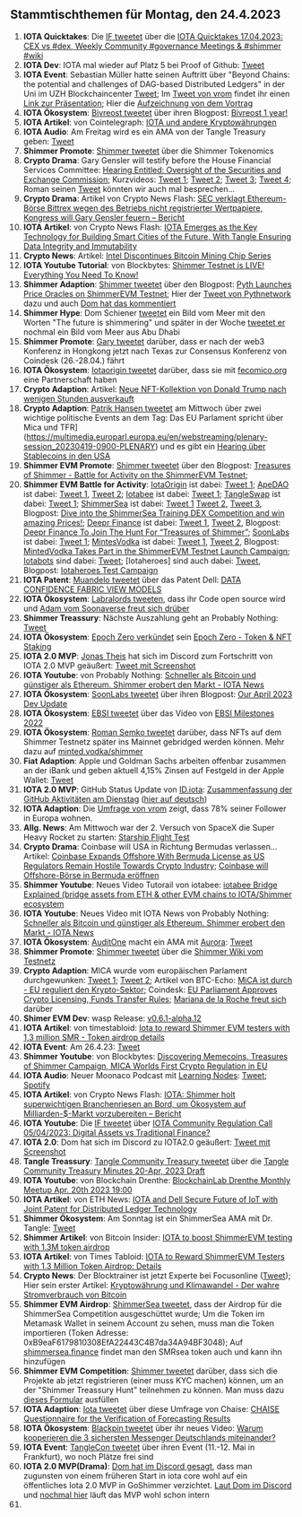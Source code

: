 ## Stammtischthemen für Montag, den 24.4.2023

1. **IOTA Quicktakes**: Die [IF tweetet](https://twitter.com/iota/status/1647887755291009027?s=20) über die [IOTA Quicktakes 17.04.2023: CEX vs #dex, Weekly Community #governance Meetings & #shimmer #wiki](https://www.youtube.com/watch?v=wgfZMybWiqc&list=PLMbc46iGTB_QyqqU-QwbFsrVd9-HN55i_&index=1)
2. **IOTA Dev**: IOTA mal wieder auf Platz 5 bei Proof of Github: [Tweet](https://twitter.com/ProofofGitHub/status/1648234930051137537?s=20)
3. **IOTA Event**: Sebastian Müller hatte seinen Auftritt über "Beyond Chains: the potential and challenges of DAG-based Distributed Ledgers" in der Uni im UZH Blockchaincenter [Tweet](https://twitter.com/uzh_blockchain/status/1647904420162682889?s=20); Im [Tweet von vrom](https://twitter.com/Vrom14286662/status/1648952882501230592?s=20) findet ihr einen [Link zur Präsentation](https://drive.google.com/file/d/1rjE-qoyncIoFVhP5u-ekesOrdNDqU9C9/view); Hier die [Aufzeichnung von dem Vortrag](https://uzh.mediaspace.cast.switch.ch/media/Beyond+ChainsA+the+potential+and+challenges+of+DAG-based+Distributed+Ledgers/0_fg0xhz4a)
4. **IOTA Ökosystem**: [Bivreost tweetet](https://twitter.com/bivreost/status/1648053662504087552?s=20) über ihren Blogpost: [Bivreost 1 year!](https://bivreostwallet.medium.com/%D0%B1%D0%B8%D0%B2%D1%80%D0%B5%D0%BE%D1%81%D1%82-1-%D0%B3%D0%BE%D0%B4-1a6d8d268515)
5. **IOTA Artikel**: von Cointelegraph: [IOTA und andere Kryptowährungen](https://de.cointelegraph.com/learn/iota-und-andere-kryptow%C3%A4hrungen)
6. **IOTA Audio**: Am Freitag wird es ein AMA von der Tangle Treasury geben: [Tweet](https://twitter.com/TangleTreasury/status/1648038757394706443?s=20)
7. **Shimmer Promote**: [Shimmer tweetet](https://twitter.com/shimmernet/status/1648219871279210497?s=20) über die Shimmer Tokenomics
8. **Crypto Drama**: Gary Gensler will testify before the House Financial Services Committee: [Hearing Entitled: Oversight of the Securities and Exchange Commission](https://www.youtube.com/watch?v=DmipafFCli0); Kurzvideos: [Tweet 1](https://twitter.com/CryptoNewsFlas3/status/1648558408344150018?s=20); [Tweet 2](https://twitter.com/1CrypticPoet/status/1648360519588347905?s=20); [Tweet 3](https://twitter.com/WatcherGuru/status/1648387358696284167?s=20); [Tweet 4](https://twitter.com/digitalassetbuy/status/1648348362658418688?s=20); Roman seinen [Tweet](https://twitter.com/RomanReher/status/1648353672416354305?s=20) könnten wir auch mal besprechen...
9. **Crypto Drama**: Artikel von Crypto News Flash: [SEC verklagt Ethereum-Börse Bittrex wegen des Betriebs nicht registrierter Wertpapiere, Kongress will Gary Gensler feuern – Bericht](https://www.crypto-news-flash.com/de/sec-verklagt-ethereum-boerse-bittrex-wegen-des-betriebs-nicht-registrierter-wertpapiere-kongress-will-gary-gensler-feuern-bericht/?feed_id=14813&_unique_id=643e5f2935d46)
10. **IOTA Artikel**: von Crypto News Flash: [IOTA Emerges as the Key Technology for Building Smart Cities of the Future, With Tangle Ensuring Data Integrity and Immutability](https://www.crypto-news-flash.com/iota-emerges-as-the-key-technology-for-building-smart-cities-of-the-future-with-tangle-ensuring-data-integrity-and-immutability/)
11. **Crypto News**: Artikel: [Intel Discontinues Bitcoin Mining Chip Series](https://www.coindesk.com/tech/2023/04/18/intel-discontinues-bitcoin-mining-chip-series/)
12. **IOTA Youtube Tutorial**: von Blockbytes: [Shimmer Testnet is LIVE! Everything You Need To Know!](https://www.youtube.com/watch?v=uPI8VzPeCT0)
13. **Shimmer Adaption**: [Shimmer tweetet](https://twitter.com/shimmernet/status/1648310420396965889?s=20) über den Blogpost: [Pyth Launches Price Oracles on ShimmerEVM Testnet](https://blog.shimmer.network/pyth-launches-on-shimmerevm-testnet/); Hier der [Tweet von Pythnetwork](https://twitter.com/PythNetwork/status/1648311792597344262?s=20) dazu und auch [Dom hat das kommentiert](https://twitter.com/DomSchiener/status/1648314021236424705?s=20)
14. **Shimmer Hype**: Dom Schiener [tweetet](https://twitter.com/DomSchiener/status/1648402860764266498?s=20) ein Bild vom Meer mit den Worten "The future is shimmering" und später in der Woche [tweetet er](https://twitter.com/DomSchiener/status/1649062875699326977?s=20) nochmal ein Bild vom Meer aus Abu Dhabi
15. **Shimmer Promote**: [Gary tweetet](https://twitter.com/GarrettBullish/status/1648557382635597825?s=20) darüber, dass er nach der web3 Konferenz in Hongkong jetzt nach Texas zur Consensus Konferenz von Coindesk (26.-28.04.) fährt
16. **IOTA Ökosystem**: [Iotaorigin tweetet](https://twitter.com/origin_iota/status/1528717699928440833?s=20) darüber, dass sie mit [fecomico.org](https://fecomico.org/) eine Partnerschaft haben
17. **Crypto Adaption**: Artikel: [Neue NFT-Kollektion von Donald Trump nach wenigen Stunden ausverkauft](https://www.btc-echo.de/schlagzeilen/neue-nft-kollektion-von-donald-trump-nach-wenigen-stunden-ausverkauft-162933/)
18. **Crypto Adaption**: [Patrik Hansen tweetet](https://twitter.com/paddi_hansen/status/1648628399089303552?s=20) am Mittwoch über zwei wichtige politische Events an dem Tag: Das EU Parlament spricht über Mica und TFR](https://multimedia.europarl.europa.eu/en/webstreaming/plenary-session_20230419-0900-PLENARY) und es gibt ein [Hearing über Stablecoins in den USA](https://www.youtube.com/watch?v=ti0CDUxTAWI)
19. **Shimmer EVM Promote**: [Shimmer tweetet](https://twitter.com/shimmernet/status/1648672810426826752?s=20) über den Blogpost: [Treasures of Shimmer - Battle for Activity on the ShimmerEVM Testnet](https://blog.shimmer.network/treasures-of-shimmer-announcement/); 
20. **Shimmer EVM Battle for Activity**: [IotaOrigin](https://twitter.com/origin_iota) ist dabei: [Tweet 1](https://twitter.com/origin_iota/status/1648674285861363712?s=20); [ApeDAO](https://twitter.com/iotapes) ist dabei: [Tweet 1](https://twitter.com/Vrom14286662/status/1648679182061166592?s=20), [Tweet 2](https://twitter.com/0xAlphaRho/status/1648976098275852289?s=20); [Iotabee](https://twitter.com/iotabee) ist dabei: [Tweet 1](https://twitter.com/iotabee/status/1648680079134793728?s=20); [TangleSwap](https://twitter.com/TangleSwap) ist dabei: [Tweet 1](https://twitter.com/TangleSwap/status/1648682268855095297?s=20); [ShimmerSea](https://twitter.com/ShimmerSeaDEX) ist dabei: [Tweet 1](https://twitter.com/ShimmerSeaDEX/status/1646073776855982080?s=20) [Tweet 2](https://twitter.com/ShimmerSeaDEX/status/1648738494468980748?s=20), [Tweet 3](https://twitter.com/ShimmerSeaDEX/status/1648929492323246082?s=20), Blogpost: [Dive into the ShimmerSea Training DEX Competition and win amazing Prices!](https://medium.com/@shimmerseadefi/dive-into-the-shimmersea-training-dex-competition-and-win-amazing-prices-2ac05d53f832); [Deepr Finance](https://twitter.com/DeeprFinance) ist dabei: [Tweet 1](https://twitter.com/DeeprFinance/status/1648682275976912896?s=20), [Tweet 2](https://twitter.com/DeeprFinance/status/1649036336899162113?s=20), Blogpost: [Deepr Finance To Join The Hunt For “Treasures of Shimmer”](https://medium.com/@Deepr.Finance/deepr-finance-to-join-the-hunt-for-treasures-of-shimmer-7e20d937c001); [SoonLabs](https://twitter.com/soon_labs) ist dabei: [Tweet 1](https://twitter.com/soon_labs/status/1648743200113426432?s=20); [MintesVodka](https://twitter.com/MintedVodka) ist dabei: [Tweet 1](https://twitter.com/romansemko/status/1648961356194881536?s=20), [Tweet 2](https://twitter.com/MintedVodka/status/1648986157831553024?s=20), Blogpost: [MintedVodka Takes Part in the ShimmerEVM Testnet Launch Campaign](https://medium.com/gat-network/mintedvodka-takes-part-in-the-shimmerevm-testnet-launch-campaign-274f536dcea9); [Iotabots](https://twitter.com/iotabots) sind dabei: [Tweet](https://twitter.com/huhn511/status/1649025196160843776?s=20); [Iotaheroes] sind auch dabei: [Tweet](https://twitter.com/IotaHeroes/status/1649049151689347075?s=20), Blogpost: [Iotaheroes Test Campaign](https://www.iotaheroes.com/blog/iotaheroes-testnet-campaign)
21. **IOTA Patent**: [Muandelo tweetet](https://twitter.com/muandelo/status/1648703135685177344?s=20) über das Patent Dell: [DATA CONFIDENCE FABRIC VIEW MODELS](https://worldwide.espacenet.com/patent/search/family/085796796/publication/US2023113941A1?q=pn%3DUS2023113941A1)
22. **IOTA Ökosystem**: [Labralords tweeten](https://twitter.com/labralords/status/1648650814590791686?s=20), dass ihr Code open source wird und [Adam vom Soonaverse freut sich drüber](https://twitter.com/adam_unchained/status/1648718729151397892?s=20)
23. **Shimmer Treassury**: Nächste Auszahlung geht an Probably Nothing: [Tweet](https://twitter.com/TangleTreasury/status/1648722745771827201?s=20)
24. **IOTA Ökosystem**: [Epoch Zero verkündet](https://twitter.com/Epoch_0/status/1648371770355859467?s=20) sein [Epoch Zero - Token & NFT Staking](https://medium.com/@EpochZer0/staking-657bf6adfe44)
25. **IOTA 2.0 MVP**: [Jonas Theis](https://twitter.com/jonastheis_) hat sich im Discord zum Fortschritt von IOTA 2.0 MVP geäußert: [Tweet mit Screenshot](https://twitter.com/Vrom14286662/status/1648693580100169729?s=20)
26. **IOTA Youtube**: von Probably Nothing: [Schneller als Bitcoin und günstiger als Ethereum. Shimmer erobert den Markt - IOTA News](https://www.youtube.com/watch?v=ZBEnkaGR6Sw)
27. **IOTA Ökosystem**: [SoonLabs tweetet](https://twitter.com/soon_labs/status/1648913450981269504?s=20) über ihren Blogpost: [Our April 2023 Dev Update](https://soonlabs.medium.com/our-april-2023-dev-update-f15827e2b3cd) 
28. **IOTA Ökosystem**: [EBSI tweetet](https://twitter.com/EU_EBSI/status/1648972453916422144?s=20) über das Video von [EBSI Milestones 2022](https://youtu.be/so6oZ5opAA8)
29. **IOTA Ökosystem**: [Roman Semko tweetet](https://twitter.com/romansemko/status/1648961356194881536?s=20) darüber, dass NFTs auf dem Shimmer Testnetz später ins Mainnet gebridged werden können. Mehr dazu auf [minted.vodka/shimmer](https://minted.vodka/shimmer)
30. **Fiat Adaption**: Apple und Goldman Sachs arbeiten offenbar zusammen an der iBank und geben aktuell 4,15% Zinsen auf Festgeld in der Apple Wallet: [Tweet](https://twitter.com/marcfriedrich7/status/1648556385905307649?s=20)
31. **IOTA 2.0 MVP**: GitHub Status Update von [ID.iota](https://twitter.com/id_iota): [Zusammenfassung der GitHub Aktivitäten am Dienstag](https://twitter.com/id_iota/status/1648944605336043522?s=20) ([hier auf deutsch](https://www.iota-talk.com/forum/index.php?thread/14-iota-talk/&postID=117006#post117006))
32. **IOTA Adaption**: Die [Umfrage von vrom](https://twitter.com/Vrom14286662/status/1648542075208572929?s=20) zeigt, dass 78% seiner Follower in Europa wohnen. 
33. **Allg. News**: Am Mittwoch war der 2. Versuch von SpaceX die Super Heavy Rocket zu starten: [Starship Flight Test](https://www.youtube.com/live/-1wcilQ58hI?feature=share&t=2664)
34. **Crypto Drama**: Coinbase will USA in Richtung Bermudas verlassen... Artikel: [Coinbase Expands Offshore With Bermuda License as US Regulators Remain Hostile Towards Crypto Industry](https://coinpedia.org/news/coinbase-expands-offshore-with-bermuda-license-as-us-regulators-remain-hostile-towards-crypto-industry/); [Coinbase will Offshore-Börse in Bermuda eröffnen](https://www.btc-echo.de/schlagzeilen/coinbase-will-offshore-boerse-in-bermuda-eroeffnen-163028/)
35. **Shimmer Youtube**: Neues Video Tutorail von iotabee: [iotabee Bridge Explained (bridge assets from ETH & other EVM chains to IOTA/Shimmer ecosystem](https://www.youtube.com/watch?v=wZIB54F-ioE&t=6s)
36. **IOTA Youtube**: Neues Video mit IOTA News von Probably Nothing: [Schneller als Bitcoin und günstiger als Ethereum. Shimmer erobert den Markt - IOTA News](https://youtu.be/ZBEnkaGR6Sw) 
37. **IOTA Ökosystem**: [AuditOne](https://twitter.com/auditone_team) macht ein AMA mit [Aurora](https://twitter.com/auroraisnear): [Tweet](https://twitter.com/auditone_team/status/1648971076204916736?s=20)
38. **Shimmer Promote**: [Shimmer tweetet](https://twitter.com/shimmernet/status/1648989892368580609?s=20) über die [Shimmer Wiki vom Testnetz](https://wiki.iota.org/shimmer/smart-contracts/guide/chains_and_nodes/testnet/)
39. **Crypto Adaption**: MICA wurde vom europäischen Parlament durchgewunken: [Tweet 1](https://twitter.com/DrStefanBerger/status/1649000678528884738?s=20); [Tweet 2](https://twitter.com/paddi_hansen/status/1649014582009110533?s=20); Artikel von BTC-Echo: [MiCA ist durch - EU reguliert den Krypto-Sektor](https://www.btc-echo.de/news/mica-ist-durch-eu-reguliert-den-krypto-sektor-162995/); Coindesk: [EU Parliament Approves Crypto Licensing, Funds Transfer Rules](https://www.coindesk.com/policy/2023/04/20/eu-parliament-approves-crypto-licensing-funds-transfer-rules/?utm_term=organic&utm_source=twitter&utm_medium=social&utm_campaign=coindesk_main&utm_content=editorial); [Mariana de la Roche freut sich](https://twitter.com/Marianadlrw/status/1649027130573955074?s=20) darüber
40. **Shimer EVM Dev**: wasp Release: [v0.6.1-alpha.12](https://github.com/iotaledger/wasp/releases/tag/v0.6.1-alpha.12)
41. **IOTA Artikel**: von timestabloid: [Iota to reward Shimmer EVM testers with 1,3 million SMR - Token airdrop details](https://timestabloid.com/iota-to-reward-shimmerevm-testers-with-1-3-million-token-airdrop-details/)
42. **IOTA Event**: Am 26.4.23: [Tweet](https://twitter.com/iota/status/1649050290858106886?s=20)
43. **Shimmer Youtube**: von Blockbytes: [Discovering Memecoins, Treasures of Shimmer Campaign, MICA Worlds First Crypto Regulation in EU](https://www.youtube.com/watch?v=wRvLYbkxdEQ)
44. **IOTA Audio**: Neuer Moonaco Podcast mit [Learning Nodes](https://twitter.com/learning_nodes): [Tweet](https://twitter.com/MoonacoPodcast/status/1648991259896209411?s=20); [Spotify](https://open.spotify.com/episode/02LvgQIg1JJOe0i0q5OXwm?si=fgoD0EAsQQGz-CJfVNWMaQ&dd=1&nd=1)
45. **IOTA Artikel**: von Crypto News Flash: [IOTA: Shimmer holt superwichtigen Branchenriesen an Bord, um Ökosystem auf Milliarden-$-Markt vorzubereiten – Bericht](https://www.crypto-news-flash.com/de/iota-shimmer-holt-superwichtigen-branchenriesen-an-bord-um-oekosystem-auf-milliarden-markt-vorzubereiten-bericht/)
46. **IOTA Youtube**: Die [IF tweetet](https://twitter.com/iota/status/1649140884397588480?s=20) über [IOTA Community Regulation Call 05/04/2023: Digital Assets vs Traditional Finance?](https://www.youtube.com/watch?v=SQV9ACh_2fY)
47. **IOTA 2.0**: Dom hat sich im Discord zu IOTA2.0 geäußert: [Tweet mit Screenshot](https://twitter.com/Vrom14286662/status/1649268058538557441?s=20)
48. **Tangle Treassury**: [Tangle Community Treasury tweetet](https://twitter.com/TangleTreasury/status/1649088284532916234?s=20) über die [Tangle Community Treasury Minutes 20-Apr, 2023 Draft](https://tangletreasury.notion.site/Tangle-Community-Treasury-Minutes-20-Apr-2023-Draft-65b82ff404324199ace70dedbbc8dd88)
49. **IOTA Youtube**: von Blockchain Drenthe: [BlockchainLab Drenthe Monthly Meetup Apr. 20th 2023 19:00](https://www.youtube.com/watch?v=R99pIOm0onM)
50. **IOTA Artikel**: von ETH News: [IOTA and Dell Secure Future of IoT with Joint Patent for Distributed Ledger Technology](https://www.ethnews.com/iota-and-dell-secure-future-of-iot-with-joint-patent-for-distributed-ledger-technology/)
51. **Shimmer Ökosystem**: Am Sonntag ist ein ShimmerSea AMA mit Dr. Tangle: [Tweet](https://twitter.com/ShimmerSeaDEX/status/1649291876736856065?s=20)
52. **Shimmer Artikel**: von Bitcoin Insider: [IOTA to boost ShimmerEVM testing with 1.3M token airdrop](https://www.bitcoininsider.org/article/212722/iota-boost-shimmerevm-testing-13m-token-airdrop)
53. **IOTA Artikel**: von Times Tabloid: [IOTA to Reward ShimmerEVM Testers with 1.3 Million Token Airdrop: Details](https://timestabloid.com/iota-to-reward-shimmerevm-testers-with-1-3-million-token-airdrop-details/)
54. **Crypto News**: Der Blocktrainer ist jetzt Experte bei Focusonline ([Tweet](https://twitter.com/blocktrainer/status/1649357757617774592?s=20)); Hier sein erster Artikel: [Kryptowährung und Klimawandel - Der wahre Stromverbrauch von Bitcoin](https://www.focus.de/experten/kryptowaehrung-und-klimawandel-der-wahre-stromverbrauch-von-bitcoin_id_191705084.html)
55. **Shimmer EVM Airdrop**: [ShimmerSea tweetet](https://twitter.com/ShimmerSeaDEX/status/1649395402540560386?s=20), dass der Airdrop für die ShimmerSea Competition ausgeschüttet wurde; Um die Token im Metamask Wallet in seinem Account zu sehen, muss man die Token importieren (Token Adresse: 0xB9eaF6179810308EfA22443C4B7da34A94BF3048); Auf [shimmersea.finance](https://shimmersea.finance/swap) findet man den SMRsea token auch und kann ihn hinzufügen
56. **Shimmer EVM Competition**: [Shimmer tweetet](https://twitter.com/shimmernet/status/1649397585411465216?s=20) darüber, dass sich die Projekte ab jetzt registrieren (einer muss KYC machen) können, um an der "Shimmer Treassury Hunt" teilnehmen zu können. Man muss dazu [dieses Formular](https://airtable.com/shr6nWErtWtREU9k0) ausfüllen
57. **IOTA Adaption**: [Iota tweetet](https://twitter.com/iota/status/1649412679038009347) über diese Umfrage von Chaise: [CHAISE Questionnaire for the Verification of Forecasting Results](https://docs.google.com/forms/d/e/1FAIpQLSey52Z-2hbfNS5FYnNudjh6gYx55v_y-eeTv9GSRInqh9Yh9Q/viewform)
58. **IOTA Ökosystem**: [Blackpin tweetet](https://twitter.com/BLACKPIN_GmbH/status/1649413300805853186?s=20) über ihr neues Video: [Warum kooperieren die 3 sichersten Messenger Deutschlands miteinander?](https://www.youtube.com/watch?v=6jgaLnJik_8)
59. **IOTA Event**: [TangleCon tweetet](https://twitter.com/TangleCon/status/1649421586963759104?s=20) über ihren Event (11.-12. Mai in Frankfurt), wo noch Plätze frei sind
60. **IOTA 2.0 MVP(Drama)**: [Dom hat im Discord gesagt](https://discord.com/channels/397872799483428865/738665041217323068/1098883584196096010), dass man zugunsten von einem früheren Start in iota core wohl auf ein öffentliches Iota 2.0 MVP in GoShimmer verzichtet. [Laut Dom im Discord](https://discord.com/channels/397872799483428865/738665041217323068/1098884115610222622) und [nochmal hier](https://discord.com/channels/397872799483428865/738665041217323068/1098884927073820723) läuft das MVP wohl schon intern
61. 
